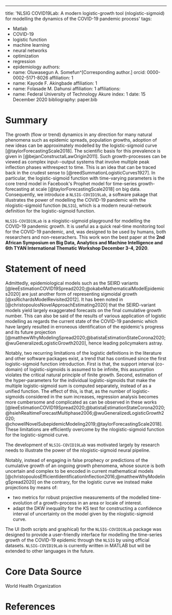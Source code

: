 ---
title: 'NLSIG COVID19Lab: A modern logistic-growth tool (nlogistic-sigmoid) for modelling the dynamics of the COVID-19 pandemic process'
tags:
  - Matlab
  - COVID-19
  - logistic function
  - machine learning
  - neural networks
  - optimization
  - regression
  - epidemiology
authors:
  - name: Oluwasegun A. Somefun^[Corresponding author.]
    orcid: 0000-0002-5171-8026
    affiliation: 1
  - name: Kayode F. Akingbade
    affiliation: 1
  - name: Folasade M. Dahunsi
    affiliation: 1
affiliations:
 - name: Federal University of Technology Akure
   index: 1
date: 15 December 2020
bibliography: paper.bib


# Summary

The growth (flow or trend) dynamics in any direction for many natural phenomena such as epidemic spreads, population growths, 
adoption of new ideas can be approximately modelled by the logistic-sigmoid curve [@taylorForecastingScale2018]. 
The scientific basis for this prevalence is given in [@bejanConstructalLawOrigin2011]. 
Such growth-processes can be viewed as complex input--output systems that involve 
multiple peak inflection phases withrespect to time. This is an idea that 
can be traced back in the crudest sense to [@reedSummationLogisticCurves1927]. 
In particular, the logistic-sigmoid function with time-varying parameters 
is the core trend model in Facebook's Prophet model for time-series growth-forecasting 
at scale [@taylorForecastingScale2018] on big data. Consequently, we introduce a `NLSIG-COVID19Lab`, 
a software pakage that illustrates the power of modelling 
the COVID-19 pandemic with the nlogistic-sigmoid function (`NLSIG`), which is a modern neural-network definition for the logistic-sigmoid function. 

`NLSIG-COVID19Lab` is a nlogistic-sigmoid playground for modelling the COVID-19 pandemic growth. It is useful as a quick real-time monitoring tool for the COVID-19 pandemic, and, 
was designed to be used by humans, both researchers and non-reserachers. This work won the best paper at the **2nd African Symposium on Big Data, Analytics and Machine Intelligence and 6th TYAN International Thematic Workshop December 3-4, 2020**.

# Statement of need

Admittedly, epidemiological models such as the SEIRD variants 
[@leeEstimationCOVID19Spread2020;@okabeMathematicalModelEpidemics2020] are just another form of representing sigmoidal growth [@xsRichardsModelRevisited2012]. It has been noted in 
[@christopoulosNovelApproachEstimating2020] that the SEIRD-variant models yield largely 
exaggerated forecasts on the final cumulative growth number. This can also be said of the results 
of various application of logistic modelling as regards the current state of the COVID-19 pandemic 
which have largely resulted in erroneous identification of the epidemic's progress and its future projection [@matthewWhyModelingSpread2020;@batistaEstimationStateCorona2020;@wuGeneralizedLogisticGrowth2020], hence leading policymakers astray. 

Notably, two recurring limitations of the logistic definitions in the literature and other software packages exist, 
a trend that has continued since the first logistic-sigmoid function introduction. First is that, 
the support interval (co-domain) of logistic-sigmoids is assumed to be infinite, this assumption 
violates the critical natural principle of finite growth. Second, estimation of the hyper-parameters 
for the individual logistic-sigmoids that make the multiple logistic-sigmoid sum is computed separately, 
instead of as a unified function. The effect of this, is that, as the number of logistic-sigmoids 
considered in the sum increases, regression analysis becomes more cumbersome and complicated as can be observed in these works [@leeEstimationCOVID19Spread2020;@batistaEstimationStateCorona2020;
@hsiehRealtimeForecastMultiphase2006;@wuGeneralizedLogisticGrowth2020;
@chowellNovelSubepidemicModeling2019;@taylorForecastingScale2018]. 
These limitations are efficiently overcome by the nlogistic-sigmoid function for the logistic-sigmoid curve.

The development of `NLSIG-COVID19Lab` was motivated largely by research needs to illustrate the power of the nlogistic-sigmoid neural pipeline. 

Notably, instead of engaging in false prophecy or predictions of the cumulative growth of an ongoing growth phenomena, whose source is both uncertain and complex to be encoded in current mathematical models [@christopoulosEfficientIdentificationInflection2016;@matthewWhyModelingSpread2020] on the contrary, for the logistic curve we instead make projections by means of:

- two metrics for robust projective measurements of the modelled time-evolution of a growth-process in an area or locale of interest. 
- adapt the DKW inequality for the KS test for constructing a confidence interval of uncertainty on the model given by the nlogistic-sigmoid curve. 


The UI (both scripts and graphical) for the `NLSIG-COVID19Lab` package was designed to provide a user-friendly interface for modelling the time-series
growth of the COVID-19 epidemic through the `NLSIG` by using official datasets. `NLSIG-COVID19Lab` is currently written in MATLAB but will be extended to other languages in the future. 
 

# Core Data Source
World Health Organization

<!-- # Mathematics

Single dollars ($) are required for inline mathematics e.g. $f(x) = e^{\pi/x]$

Double dollars make self-standing equations:

$$\Theta(x) = \left\{\begin{array]{l]
0\textrm{ if ] x < 0\cr
1\textrm{ else]
\end{array]\right.$$

You can also use plain \LaTeX for equations
\begin{equation]\label{eq:fourier]
\hat f(\omega) = \int_{-\infty]^{\infty] f(x) e^{i\omega x] dx
\end{equation]
and refer to \autoref{eq:fourier] from text.
 -->
<!-- # Citations

Citations to entries in paper.bib should be in
[rMarkdown](http://rmarkdown.rstudio.com/authoring_bibliographies_and_citations.html)
format.

If you want to cite a software repository URL (e.g. something on GitHub without a preferred
citation) then you can do it with the example BibTeX entry below for @fidgit.

For a quick reference, the following citation commands can be used:
- `@author:2001`  ->  "Author et al. (2001)"
- `[@author:2001]` -> "(Author et al., 2001)"
- `[@author1:2001; @author2:2001]` -> "(Author1 et al., 2001; Author2 et al., 2002)" -->

<!-- # Figures

Figures can be included like this:
![Caption for example figure.\label{fig:example]](figure.png)
and referenced from text using \autoref{fig:example].

Figure sizes can be customized by adding an optional second parameter:
![Caption for example figure.](figure.png){ width=20% ] -->

<!-- # Acknowledgements

We acknowledge contributions from Brigitta Sipocz, Syrtis Major, and Semyeong
Oh, and support from Kathryn Johnston during the genesis of this project. -->

# References